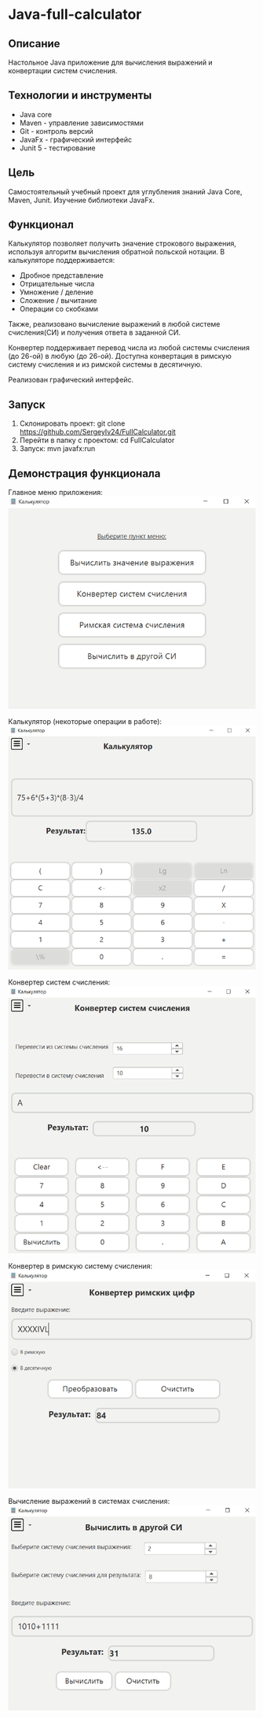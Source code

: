 # Java-full-calculator

## Описание
Настольное Java приложение для вычисления выражений и конвертации систем счисления.

## Технологии и инструменты
* Java core
* Maven - управление зависимостями
* Git - контроль версий
* JavaFx - графический интерфейс
* Junit 5 - тестирование

## Цель
Самостоятельный учебный проект для углубления знаний Java Core, Maven, Junit. 
Изучение библиотеки JavaFx.

## Функционал
Калькулятор позволяет получить значение строкового выражения, используя алгоритм
вычисления обратной польской нотации.
В калькуляторе поддерживается:
* Дробное представление
* Отрицательные числа
* Умножение / деление
* Сложение / вычитание
* Операции со скобками

 Также, реализовано вычисление выражений в любой системе счисления(СИ)
и получения ответа в заданной СИ.

Конвертер поддерживает перевод числа из любой системы счисления (до 26-ой) в любую (до 26-ой).
Доступна конвертация в римскую систему счисления и из римской системы в десятичную.

Реализован графический интерфейс.

## Запуск
1. Склонировать проект: git clone https://github.com/SergeyIv24/FullCalculator.git
2. Перейти в папку с проектом: cd FullCalculator
3. Запуск: mvn javafx:run

## Демонстрация функционала
Главное меню приложения:
![img_1.png](screenshots/main-menu.png)

Калькулятор (некоторые операции в работе):
![img.png](screenshots/calculator.png)

Конвертер систем счисления:
![img.png](screenshots/сonverter.png)

Конвертер в римскую систему счисления:
![img.png](screenshots/roman-converter.png)

Вычисление выражений в системах счисления:
![img.png](screenshots/system-calculator.png)